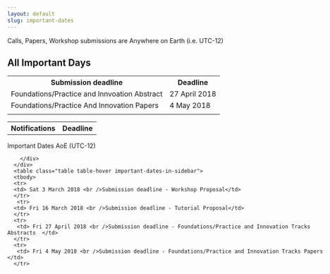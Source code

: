 ```yaml
---
layout: default
slug: important-dates
---
```

<div class="row">
 <div class="col-md-8" markdown="1">

Calls, Papers, Workshop submissions are Anywhere on Earth (i.e. UTC-12)

## All Important Days


<table class="table">
  <tr>
    <th class="">Submission deadline<br></th>
    <th class="">Deadline</th>
  </tr>
  <tr>
    <td >Foundations/Practice and Innvoation Abstract<br></td>
    <td >27 April 2018<br></td>
  </tr>
  <tr>
    <td >Foundations/Practice And Innovation Papers<br></td>
    <td >4 May 2018<br></td>
  </tr>
  <tr>
    <td ></td>
    <td ></td>
  </tr>

  
</table>        

<table>
<tr>
    <th class="">Notifications<br></th>
    <th class="">Deadline</th>
  </tr>

  
</table>


</div>
<div id="dates" class="col-md-4">
    <div class="panel panel-primary" style="position: fixed;">
      <div class="panel-heading">
        <div class="panel-title">
             Important Dates <span class="pull-right"> 
                                <span class="glyphicon glyphicon-globe"></span>
                                <span class="glyphicon glyphicon-time"></span>
                                AoE (UTC-12)
                              </span> <br />
	      
        </div>
      </div>
      <table class="table table-hover important-dates-in-sidebar">
      <tbody>
      <tr>
      <td> Sat 3 March 2018 <br />Submission deadline - Workshop Proposal</td>
      </tr>
       <tr>
      <td> Fri 16 March 2018 <br />Submission deadline - Tutorial Proposal</td>
      </tr>
      <tr>
       <td> Fri 27 April 2018 <br />Submission deadline - Foundations/Practice and Innovation Tracks Abstracts  </td>
      </tr>
      <tr>
       <td> Fri 4 May 2018 <br />Submission deadline - Foundations/Practice and Innovation Tracks Papers </td>
      </tr>
   </tbody>
   </table>  
  </div>
 </div>
</div>



